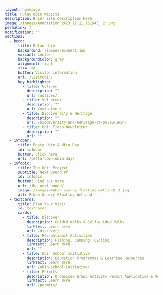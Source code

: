 ```yaml
---
layout: homepage
title: Pulau Ubin Website
description: Brief site description here
image: /images/Annotation_2023_12_21_131945__2_.png
permalink: /
notification: ""
sections:
  - hero:
      title: Pulau Ubin
      background: /images/banner1.jpg
      variant: center
      backgroundColor: gray
      alignment: right
      size: md
      button: Visitor information
      url: /visitubin/
      key_highlights:
        - title: Notices
          description: ""
          url: /notices/
        - title: Volunteer
          description: ""
          url: /volunteer/
        - title: Biodiversity & Heritage
          description: ""
          url: /biodiversity-and-heritage-of-pulau-ubin/
        - title: Ubin Tides Newsletter
          description: ""
          url: ""
  - infobar:
      title: Pesta Ubin & Ubin Day
      id: infobar
      button: Click here
      url: /pesta-ubin-ubin-day/
  - infopic:
      title: The Ubin Project
      subtitle: Next Bound Of
      id: infopic
      button: Find out more
      url: /the-next-bound/
      image: /images/Pekan_quarry_floating_wetlands_2.jpg
      alt: Pekan Quarry Floating Wetland
  - textcards:
      title: Plan Your Visit
      id: textcards
      cards:
        - title: Discover
          description: Guided Walks & Self-guided Walks
          linktext: Learn more
          url: /discover/
        - title: Recreational Activities
          description: Fishing, Camping, Cycling
          linktext: Learn more
          url: ""
        - title: Ubin School Initiative
          description: Education Programmes & Learning Resources
          linktext: Learn more
          url: /ubin-school-initiative/
        - title: Permits
          description: Organised Group Activity Permit Application & Venue Booking
          linktext: Learn more
          url: /permits/
---
```

